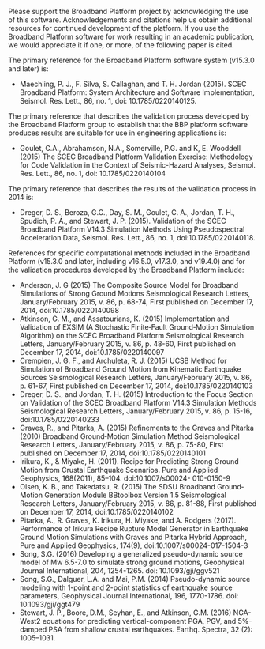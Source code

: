 Please support the Broadband Platform project by acknowledging the use of this software. Acknowledgements and citations help us obtain additional resources for continued development of the platform. If you use the Broadband Platform software for work resulting in an academic publication, we would appreciate it if one, or more, of the following paper is cited.

The primary reference for the Broadband Platform software system (v15.3.0 and later) is:

* Maechling, P. J., F. Silva, S. Callaghan, and T. H. Jordan (2015). SCEC Broadband Platform: System Architecture and Software Implementation, Seismol. Res. Lett., 86, no. 1, doi: 10.1785/0220140125.

The primary reference that describes the validation process developed by the Broadband Platform group to establish that the BBP platform software produces results are suitable for use in engineering applications is:

* Goulet, C.A., Abrahamson, N.A., Somerville, P.G. and K, E. Wooddell (2015) The SCEC Broadband Platform Validation Exercise: Methodology for Code Validation in the Context of Seismic-Hazard Analyses, Seismol. Res. Lett., 86, no. 1, doi: 10.1785/0220140104

The primary reference that describes the results of the validation process in 2014 is:

* Dreger, D. S., Beroza, G.C., Day, S. M., Goulet, C. A., Jordan, T. H., Spudich, P. A., and Stewart, J. P. (2015). Validation of the SCEC Broadband Platform V14.3 Simulation Methods Using Pseudospectral Acceleration Data, Seismol. Res. Lett., 86, no. 1, doi:10.1785/0220140118.

References for specific computational methods included in the Broadband Platform (v15.3.0 and later, including v16.5.0, v17.3.0, and v19.4.0) and for the validation procedures developed by the Broadband Platform include:

* Anderson, J. G (2015) The Composite Source Model for Broadband Simulations of Strong Ground Motions Seismological Research Letters, January/February 2015, v. 86, p. 68-74, First published on December 17, 2014, doi:10.1785/0220140098
* Atkinson, G. M., and Assatourians, K. (2015) Implementation and Validation of EXSIM (A Stochastic Finite‐Fault Ground‐Motion Simulation Algorithm) on the SCEC Broadband Platform Seismological Research Letters, January/February 2015, v. 86, p. 48-60, First published on December 17, 2014, doi:10.1785/0220140097
* Crempien, J. G. F., and Archuleta, R. J. (2015) UCSB Method for Simulation of Broadband Ground Motion from Kinematic Earthquake Sources Seismological Research Letters, January/February 2015, v. 86, p. 61-67, First published on December 17, 2014, doi:10.1785/0220140103
* Dreger, D. S., and Jordan, T. H. (2015) Introduction to the Focus Section on Validation of the SCEC Broadband Platform V14.3 Simulation Methods Seismological Research Letters, January/February 2015, v. 86, p. 15-16, doi:10.1785/0220140233
* Graves, R., and Pitarka, A. (2015) Refinements to the Graves and Pitarka (2010) Broadband Ground‐Motion Simulation Method Seismological Research Letters, January/February 2015, v. 86, p. 75-80, First published on December 17, 2014, doi:10.1785/0220140101
* Irikura, K., & Miyake, H. (2011). Recipe for Predicting Strong Ground Motion from Crustal Earthquake Scenarios.
Pure and Applied Geophysics, 168(2011), 85–104. doi:10.1007/s00024- 010-0150-9
* Olsen, K. B., and Takedatsu, R. (2015) The SDSU Broadband Ground‐Motion Generation Module BBtoolbox Version 1.5 Seismological Research Letters, January/February 2015, v. 86, p. 81-88, First published on December 17, 2014, doi:10.1785/0220140102
* Pitarka, A., R. Graves, K. Irikura, H. Miyake, and A. Rodgers (2017). Performance of Irikura Recipe Rupture Model Generator in Earthquake Ground Motion Simulations with Graves and Pitarka Hybrid Approach, Pure and Applied Geophysics, 174(9), doi:10.1007/s00024-017-1504-3
* Song, S.G. (2016) Developing a generalized pseudo-dynamic source model of Mw 6.5-7.0 to simulate strong ground motions, Geophysical Journal International, 204, 1254-1265. doi: 10.1093/gji/ggv521
* Song, S.G., Dalguer, L.A. and Mai, P.M. (2014) Pseudo-dynamic source modeling with 1-point and 2-point statistics of earthquake source parameters, Geophysical Journal International, 196, 1770-1786. doi: 10.1093/gji/ggt479
* Stewart, J. P., Boore, D.M., Seyhan, E., and Atkinson, G.M. (2016) NGA-West2 equations for predicting vertical-component PGA, PGV, and 5%-damped PSA from shallow crustal earthquakes. Earthq. Spectra, 32 (2): 1005–1031.
